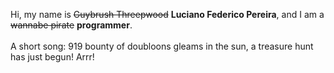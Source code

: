Hi, my name is ~~Guybrush Threepwood~~ **Luciano Federico Pereira**, and I am a ~~wannabe pirate~~ **programmer**.<br><br>A short song: 919 bounty of doubloons gleams in the sun, a treasure hunt has just begun! Arrr!
